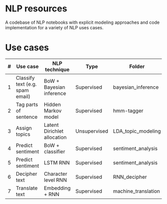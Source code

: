 # NLP resources
A codebase of NLP notebooks with explicit modeling approaches and code 
implementation for a variety of NLP uses cases.

# Use cases
| # 	| Use case 	| NLP technique | Type  | Folder 	| 
|-----	|-----	|---	|---	|--- |
| 1 	| Classify text (e.g. spam email)  	| BoW + Bayesian inference | Supervised	| bayesian_inference 	|
| 2   	| Tag parts of sentence   	| Hidden Markov model 	| Supervised | hmm-tagger 	| 
| 3   	| Assign topics	| Latent Dirichlet allocation 	| Unsupervised |LDA_topic_modeling 	|
| 4   	| Predict sentiment	| BoW + classifier	| Supervised |sentiment_analysis 	|
| 5   	| Predict sentiment	| LSTM RNN	| Supervised |sentiment_analysis 	|
| 6   	| Decipher text 	| Character level RNN	| Supervised |RNN_decipher 	|
| 7   	| Translate text 	| Embedding + RNN   | Supervised |machine_translation 	|